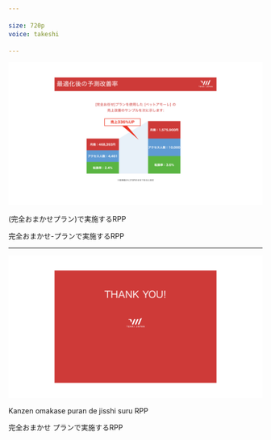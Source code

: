 ```yaml
---

size: 720p
voice: takeshi

---
```


![](1.png)

(完全おまかせプラン)で実施するRPP

完全おまかせ-プランで実施するRPP

---

![](2.png)

Kanzen omakase puran de jisshi suru RPP

完全おまかせ
プランで実施するRPP

